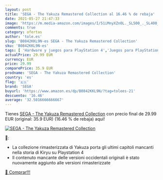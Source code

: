 ```yaml
---
layout: post
title: 'SEGA - The Yakuza Remastered Collection al 16.46 % de rebaja'
date: 2021-05-27 21:47:33
image: 'https://m.media-amazon.com/images/I/51iMnyXZn0L._SL500_._SL400_.jpg'
comments: true
category: ofertas
author: 'tole.es'
slug: 'B0842KKL9N-es SEGA - The Yakuza Remastered Collection'
sku: 'B0842KKL9N-es'
tags: [ 'Hardware y juegos para PlayStation 4','Juegos para PlayStation 4','Videojuegos','sega', ]
actualPrice: 29.99 EUR
currency: EUR
price: 29.99
comparePrice: 35.9 EUR
prodname: 'SEGA - The Yakuza Remastered Collection'
country: 'es'
flag: '🇪🇸'
brand: 'SEGA'
buyurl: 'https://www.amazon.es/dp/B0842KKL9N/?tag=tolees-21'
descuento: '16.46'
average: '32.5016666666667'
---
```


Tienes [SEGA - The Yakuza Remastered Collection](https://www.amazon.es/dp/B0842KKL9N/?tag=tolees-21) con precio final de  29.99 EUR (original: 35.9 EUR) (16.46 %  de rebaja) aqui!

[![SEGA - The Yakuza Remastered Collection](https://m.media-amazon.com/images/I/51iMnyXZn0L._SL500_._SL400_.jpg)](https://www.amazon.es/dp/B0842KKL9N/?tag=tolees-21)

🔎:

- La collezione rimasterizzata di Yakuza porta gli ultimi capitoli mancanti nella storia di Kiryu su Playstation 4
- Il contenuto mancante delle versioni occidentali originali è stato nuovamente aggiunto alle versioni rimasterizzate

[🛒 Comprar!!!](https://www.amazon.es/dp/B0842KKL9N/?tag=tolees-21)
